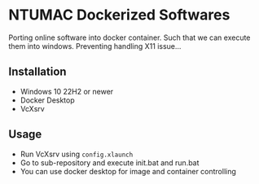 # NTUMAC Dockerized Softwares

Porting online software into docker container.
Such that we can execute them into windows.
Preventing handling X11 issue...


## Installation
* Windows 10 22H2 or newer
* Docker Desktop
* VcXsrv

## Usage
* Run VcXsrv using `config.xlaunch`
* Go to sub-repository and execute init.bat and run.bat
* You can use docker desktop for image and container controlling 
